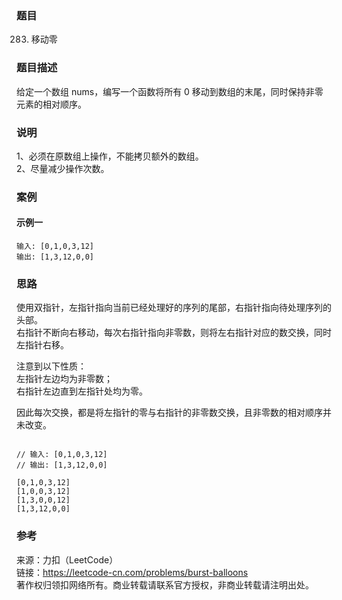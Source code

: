 ### 题目

283. 移动零

### 题目描述

给定一个数组 nums，编写一个函数将所有 0 移动到数组的末尾，同时保持非零元素的相对顺序。

### 说明

1、必须在原数组上操作，不能拷贝额外的数组。  
2、尽量减少操作次数。  

### 案例

#### 示例一

```golang
输入: [0,1,0,3,12]
输出: [1,3,12,0,0]
```

### 思路

使用双指针，左指针指向当前已经处理好的序列的尾部，右指针指向待处理序列的头部。  
右指针不断向右移动，每次右指针指向非零数，则将左右指针对应的数交换，同时左指针右移。  

注意到以下性质：  
左指针左边均为非零数；  
右指针左边直到左指针处均为零。  

因此每次交换，都是将左指针的零与右指针的非零数交换，且非零数的相对顺序并未改变。

```golang

// 输入: [0,1,0,3,12]
// 输出: [1,3,12,0,0]

[0,1,0,3,12]
[1,0,0,3,12]
[1,3,0,0,12]
[1,3,12,0,0]
```

### 参考

来源：力扣（LeetCode）  
链接：<https://leetcode-cn.com/problems/burst-balloons>  
著作权归领扣网络所有。商业转载请联系官方授权，非商业转载请注明出处。  

